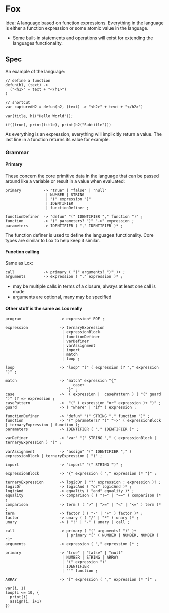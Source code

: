 # Fox

Idea: A language based on function expressions. Everything in the language is either a function expression or some atomic value in the language.

- Some built-in statements and operations will exist for extending the languages functionality.

## Spec

An example of the language:

```
// define a function
defun(h1, (text) ->
  ("<h1>" + text + "</h1>")
)

// shortcut
var capturedH2 = defun(h2, (text) -> "<h2>" + text + "</h2>")

var(title, h1("Hello World"));

if((true), print(title), print(h2("Subtitle")))
```

As everything is an expression, everything will implicitly return a value. The last line in a function returns its value for example.

### Grammar

#### Primary

These concern the core primitive data in the language that can be passed around like a variable or result in a value when evaluated:

```
primary          -> "true" | "false" | "null"
                  | NUMBER | STRING
                  | "(" expression ")"
                  | IDENTIFIER
                  | functionDefiner ;

functionDefiner  -> "defun" "(" IDENTIFIER "," function ")" ;
function         -> "(" parameters? ")" "->" expression ;
parameters       -> IDENTIFIER ( "," IDENTIFIER )* ;
```

The function definer is used to define the languages functionality. Core types are similar to Lox to help keep it similar.

#### Function calling

Same as Lox:

```
call             -> primary ( "(" arguments? ")" )+ ;
arguments        -> expression ( "," expression )* ;
```

- may be multiple calls in terms of a closure, always at least one call is made
- arguments are optional, many may be specified

#### Other stuff is the same as Lox really

```
program                 -> expression* EOF ;

expression              -> ternaryExpression 
                         | expressionBlock 
                         | functionDefiner
                         | varDefiner
                         | varAssignment 
                         | import 
                         | match 
                         | loop ;

loop                    -> "loop" "(" ( expression )? "," expression ")" ;

match                   -> "match" expression "{"
                              case+
                           "}" ;
case                    ->  ( expression |  casePattern ) ( "(" guard ")" )? => expression ;
casePattern             ->  "(" ( expression "or" expression )+ ")" ;
guard                   -> ( "where" | "if" ) expression ;
                         
functionDefiner         -> "defun" "(" STRING "," function ")" ;
function                -> "(" parameters? ")" "->" ( expressionBlock | ternaryExpression | function );
parameters              -> IDENTIFIER ( "," IDENTIFIER )* ;

varDefiner              -> "var" "(" STRING "," ( expressionBlock | ternaryExpression ) ")" ;

varAssignment           -> "assign" "(" IDENTIFIER "," ( expressionBlock | ternaryExpression ) ")" ;

import                  -> "import" "(" STRING ")" ;

expressionBlock         -> "{" expression ( "," expression )* "}" ;

ternaryExpression       -> logicOr ( "?" expression : expression )? ;
logicOr                 -> logicAnd ( "or" logicAnd )* ;
logicAnd                -> equality ( "and" equality )* ;
equality                -> comparison ( ( "!=" | "==" ) comparison )* ;
comparison              -> term ( ( ">" | ">=" | "<" | "<=" ) term )* ;
term                    -> factor ( ( "-" | "+" ) factor )* ;
factor                  -> unary ( ( "/" | "*" ) unary )* ;
unary                   -> ( "!" | "-" ) unary | call ;

call                    -> primary ( "(" arguments? ")" )+ 
						   | primary "[" ( NUMBER | NUMBER, NUMBER ) "]"
arguments               -> expression ( "," expression )* ;

primary                 -> "true" | "false" | "null"
                         | NUMBER | STRING | ARRAY
                         | "(" expression ")"
                         | IDENTIFIER 
                         | "'" function ;

ARRAY                   -> "[" expression ( "," expression )* "]" ;
```

```
var(i, 1)
loop(i <= 10, {
  print(i)
  assign(i, i+1)
})
```
